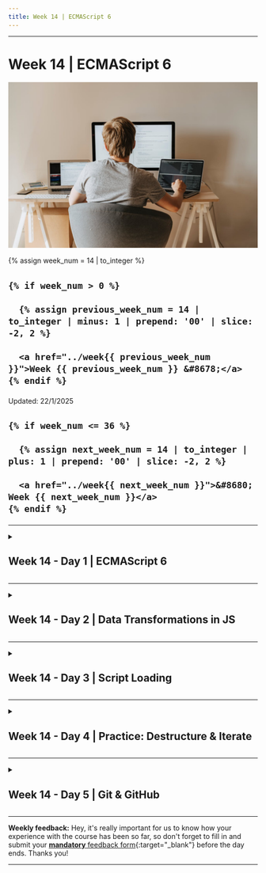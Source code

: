 ```yaml
---
title: Week 14 | ECMAScript 6
---
```


<hr class="mb-0">

<h1 id="{{ Week 14-ECMAScript 6 | slugify }}">
  <span class="week-prefix">Week 14 |</span> ECMAScript 6
</h1>

<img src="assets/pexels-olia-danilevich-4974916.jpg" />

<div class="week-controls">

  {% assign week_num = 14 | to_integer %}

  <h2 class="week-controls__previous_week">

    {% if week_num > 0 %}

      {% assign previous_week_num = 14 | to_integer | minus: 1 | prepend: '00' | slice: -2, 2 %}

      <a href="../week{{ previous_week_num }}">Week {{ previous_week_num }} &#8678;</a>
    {% endif %}

  </h2>

  <span>Updated: 22/1/2025</span>

  <h2 class="week-controls__next_week">

    {% if week_num <= 36 %}

      {% assign next_week_num = 14 | to_integer | plus: 1 | prepend: '00' | slice: -2, 2 %}

      <a href="../week{{ next_week_num }}">&#8680; Week {{ next_week_num }}</a>
    {% endif %}

  </h2>

</div>

---

<!-- Week 14 - Day 1 | ECMAScript 6 -->
<details markdown="1">
  <summary>
    <h2>
      <span class="summary-day">Week 14 - Day 1</span> | ECMAScript 6</h2>
  </summary>

### Schedule

  - **Lecture: Features of (ECMAScript) ES6**
  - **Practice**
  - **Work on Project (Group/Personal)**

### Study Plan

  Your instructor will share the video lectures with you. Here are the topics covered:

  - **Part 1**:
    - ES6: Function Hoisting & Destructuring Assignment
  - **Part 2**:
    - ES6: Spread Operator

  The code from the lectures can be found [here](https://github.com/in-tech-gration/WDX-180/tree/main/curriculum/week14/assets/code){:target="_blank"}.

  Practice on the topics covered and explore the concepts by trying things out in your own code and further improve your understanding of the concepts by studying the following resources:

  - **(Object & Array) Destructuring Assignment**  

    - [Destructuring assignment](https://developer.mozilla.org/en-US/docs/Web/JavaScript/Reference/Operators/Destructuring_assignment){:target="_blank"}  
    - [ES6 In-Depth Destructuring](https://hacks.mozilla.org/2015/05/es6-in-depth-destructuring/){:target="_blank"}  
    - [Destructuring Assignment @JavaScript.info](https://javascript.info/destructuring-assignment)  
    - [Assigning to new variable names](https://developer.mozilla.org/en-US/docs/Web/JavaScript/Reference/Operators/Destructuring_assignment#assigning_to_new_variable_names){:target="_blank"}

  **Destructuring nested objects:**

  ```js
  const o = { a: { a1: 1, a2: 2 } }
  const { a } = o;
  console.log( a ); // => {a1: 1, a2: 2}
  const { a1 } = a;
  console.log( a1 ); // => 1
  const { a: { a2 } } = o;
  console.log( a2 ); // => 2
  ```

  - **Spread/Rest Operator**  

    - Spread Operator: [MDN](https://developer.mozilla.org/en-US/docs/Web/JavaScript/Reference/Operators/Spread_syntax){:target="_blank"}  
    - Rest Parameters: [MDN](https://developer.mozilla.org/en-US/docs/Web/JavaScript/Reference/Functions/rest_parameters){:target="_blank"}   

  - [Number.isInteger()](https://developer.mozilla.org/en-US/docs/Web/JavaScript/Reference/Global_Objects/Number/isInteger){:target="_blank"}  

  - **Safer Array Methods:**
    - `Array.sort()` (❌ AVOID), Prefer: [Array.toSorted()](https://developer.mozilla.org/en-US/docs/Web/JavaScript/Reference/Global_Objects/Array/toSorted){:target="_blank"}  
    - `Array.reverse()` (❌ AVOID), Prefer: [Array.toReversed()](https://developer.mozilla.org/en-US/docs/Web/JavaScript/Reference/Global_Objects/Array/toReversed){:target="_blank"}

  ---



  _Photo by [olia danilevich](https://www.pexels.com/photo/back-view-of-a-boy-sitting-on-grey-chair-while-using-his-laptop-computers-4974916/)_

<!-- Summary -->

<!-- Exercises -->

<!-- Extra Resources -->

<!-- Sources and Attributions -->
  
</details>

<hr class="mt-1">

<!-- Week 14 - Day 2 | Data Transformations in JS -->
<details markdown="1">
  <summary>
    <h2>
      <span class="summary-day">Week 14 - Day 2</span> | Data Transformations in JS</h2>
  </summary>

### Schedule

  - **Practice on yesterday's topics and share your questions**
  - **Watch lecture on data transformations**

### Study Plan

  - Watch our recorded live session on [Handling Data Transformations in JavaScript apps (using Quokka)](https://www.youtube.com/watch?v=CAp3avcHYCM){:target="_blank"}

  [![](./assets/Data.Transformations.jpg)](https://www.youtube.com/watch?v=CAp3avcHYCM){:target="_blank"}

<!-- Summary -->

<!-- Exercises -->

<!-- Extra Resources -->

<!-- Sources and Attributions -->
  
</details>

<hr class="mt-1">

<!-- Week 14 - Day 3 | Script Loading -->
<details markdown="1">
  <summary>
    <h2>
      <span class="summary-day">Week 14 - Day 3</span> | Script Loading</h2>
  </summary>

### Schedule

  - **Watch lectures on script loading strategies**
  - **Study the suggested material**
  - **Practice on the topics and share your questions**

### Study Plan

  Two more lectures coming your way. Today's recorded lectures are all about `<script>` types and loading strategies and several other things you need to know when loading JavaScript files with your HTML code (e.g. `Cache busting` and more).

  - Watch our recorded live sessions:
    - [Part 1](https://youtu.be/-8-0kUHpo34){:target="_blank"} 
    - Part 2: _(Your lecturer will share the link with you)_

  **Lecture Notes:**

  - If the type of a `<script>` is something other than `"text/javascript"` the code will not execute: `<script type="text/ops">`
  - `Cache Busting`: just add `?something=here` after the filepath, eg. `<script src="app.js?version=2.3">`

  > **Cache:** Oxford Languages and Google defines it as follows:
  >
  > (noun) "A collection of items of the same type stored in a hidden or inaccessible place."
  >
  > (noun: computing) "An auxiliary memory from which high-speed retrieval is possible."
  >
  > (verb) "Store away in hiding or for future use."
  >
  > (verb: computing) "Store (data) in a cache memory."



  - Ways to clean the cache manually:
    - (A) Through the Browser settings
    - (B) Through the `DevTools: Command Palette > Clear Site Data`
    - (C) Browser Feature: Hard Reload/Refresh, Right click on Reload > Empty Cache and Reload

  - Visited links can be styled with CSS [`:visited`](https://developer.mozilla.org/en-US/docs/Web/CSS/:visited){:target="_blank"}

  - How to disable JavaScript in the Browser:
    - Open up [Command Palette](https://developer.chrome.com/docs/devtools/command-menu){:target="_blank"} => Disable JavaScript

  - Caution: The `<noscript>` tag can be abused by ad/tracking services!

  - [Browser Caching using Meta Tags](https://cristian.sulea.net/blog/disable-browser-caching-with-meta-html-tags/){:target="_blank"}

  **Study Material:**

  - [The `<script>` at MDN](https://developer.mozilla.org/en-US/docs/Web/HTML/Element/script){:target="_blank"}

  - [What is the difference between async and defer in script loading?](https://www.30secondsofcode.org/html/s/async-defer/){:target="_blank"}

  - [What's The Difference Between Async & Defer?](https://pagespeedchecklist.com/async-and-defer){:target="_blank"}

  - [JavaScript Loading Priorities in Chrome](https://addyosmani.com/blog/script-priorities/){:target="_blank"}

  **Resources & further reading:**

  - [MIME Types](https://developer.mozilla.org/en-US/docs/Web/HTTP/Basics_of_HTTP/MIME_types){:target="_blank"}

  - [Async vs Defer attributes in JavaScript](https://www.linkedin.com/pulse/async-vs-defer-attributes-javascript-diwaker-mishra/)  
  
  - [\<script\> async, defer, async defer, module, nomodule, src, inline \- the cheat sheet](https://gist.github.com/jakub-g/385ee6b41085303a53ad92c7c8afd7a6)

<!-- Summary -->

<!-- Exercises -->

<!-- Extra Resources -->

<!-- Sources and Attributions -->
  
</details>

<hr class="mt-1">

<!-- Week 14 - Day 4 | Practice: Destructure & Iterate -->
<details markdown="1">
  <summary>
    <h2>
      <span class="summary-day">Week 14 - Day 4</span> | Practice: Destructure & Iterate</h2>
  </summary>

### Schedule

  - **Solve the coding challenges and share your questions**

<!-- ### Study Plan -->



<!-- ### Summary -->



<!-- Study Plan -->

<!-- Summary -->

### Exercises

**Here are today's activities from the `Turing School of Software Engineering`:**

## ES6 Destructuring



[“Destructuring”](https://developer.mozilla.org/en-US/docs/Web/JavaScript/Reference/Operators/Destructuring_assignment) allows you to pull out data from arrays and objects into distinct variables with concise syntax.

**Round 1:** Given an object, in one line, assign variables to the values of the object using different names than the keys already in the object.

```js
var object = {name: 'elvis', title: 'hip swinger'}

// YOUR CODE HERE...

// console.log(person) => 'elvis'
// console.log(job) => 'hip swinger'
```

**Round 2:** What if I want to grab the values of the first and second elements of a given array using variables, and then swap the values of those variables?

```js
var items = ['apple', 'banana', 'pear']

// Currently, I would get the following returns:
console.log(a) => 'apple'
console.log(b) => 'banana'

// Assign variables using ES6 so that we get (note, you cannot just make a completely new array):
console.log(a) => 'banana';
console.log(b) => 'apple';
```

**Round 3:** Given an object, write one line of code that assigns variables to the keys.

```js
var object = {
  user: 'brenna',
  id: 1,
  date: 'monday',
  module: 3
}

// console.log(user) => ‘brenna’
```

**Round 4:** Given an object with nested objects, write one line of code that assigns variables to the keys.

```js
var object1 = {
  user: 'elvis',
  address: {
    city: 'denver',
    state: 'colorado'
  },
  id: 1
}
```

**Round 5:** Given an object, in one line of code pull out the individual keys to be accessible directly.

```js
var object = {name: 'elvis', title: 'hip swinger'}

// console.log(name) => 'elvis'
// console.log(title) => 'hip swinger'
```

**Round 6:** Given a crazy array of objects with nested objects, iterate over it and grab just the artist and the third album title.

```js
var singers = [
  {
    artist: 'Elvis',
    albums: {
      album1: 'this first title for Elvis',
      album2: 'another second title for Elvis',
      album3: 'third title for Elvis'
    }
  },
  {
    artist: 'Cher',
    albums: {
      album1: 'this first title for Cher',
      album2: 'another second title for Cher',
      album3: 'third title for Cher'
    }
  }
]

// 'Artist: Elvis, Third Album: third title for Elvis'
// 'Artist: Cher, Third Album: third title for Cher'
```

## Approaching Problems Many Ways



**Learning Goals**

- Develop a deeper understanding of iterator methods
- Reduce the risk of being too attached to one iterator method OR avoiding an iterator method
- Compare and contrast iterator methods by using different iterators to achieve the same output
- Practice using console logs effectively as part of your workflow
- Take note as scope issues arise

Given the following array, you will be solving the same challenge three times today. Each time, you will be told which iterator method(s) you’re allowed to use.

```js
const ninetiesToys = [
  {
      name: "Tamagotchi",
      releaseYear: 1996,
      price: 15.99
  },
  {
      name: "Furby",
      releaseYear: 1998,
      price: 29.99
  },
  {
      name: "Super Soaker",
      releaseYear: 1989,
      price: 19.99
  },
  {
      name: "Pogs",
      releaseYear: 1991,
      price: 5.99
  },
  {
      name: "Game Boy",
      releaseYear: 1989,
      price: 89.99
  }
];
```

**Round 1:** Write a function `findCheapToys` that uses `forEach` and returns an array of toy names that cost less than $20. You may not use any other iterator methods.

**Round 2:** Solve the prompt using a `filter` and `map`. You may not use any other iterator methods.

**Round 3:** Solve the prompt using a `reduce`. You may not use any other iterator methods.

**Plot Twist**

One by one, go back to each round’s solution and refactor it so that the `ninetiesToys` data set is passed as an argument when you invoke the function. This allows the same function to be used with multiple data sets.

Ensure it still works for your `ninetiesToys` data. Then, copy/paste the `eightiesToys` dataset below at the top of your file and invoke the refactored solution with the `eightiesToys` data passed as the argument. Ensure the function gives the correct result. Consider how this changed the steps of that solution.

```js
const eightiesToys = [
  {
    name: "Rubik's Cube",
    releaseYear: 1980,
    price: 9.99
  },
  {
    name: "Transformers",
    releaseYear: 1984,
    price: 19.99
  },
  {
    name: "My Little Pony",
    releaseYear: 1983,
    price: 12.99
  },
  {
    name: "Cabbage Patch Kids",
    releaseYear: 1982,
    price: 24.99
  },
  {
    name: "Nintendo Entertainment System",
    releaseYear: 1985,
    price: 89.99
  },
  {
    name: "He-Man and the Masters of the Universe",
    releaseYear: 1982,
    price: 14.99
  }
];
```


  **IMPORTANT:** Make sure to complete all the tasks found in the **daily Progress Sheet** and update the sheet accordingly. Once you've updated the sheet, don't forget to `commit` and `push`. The progress draft sheet for this day is: **/user/week14/progress/progress.draft.w14.d04.csv**

  You should **NEVER** update the `draft` sheets directly, but rather work on a copy of them according to the instructions [found here](../week01/resources/PROGRESS-WORKFLOW.md).


<!-- Extra Resources -->

<!-- Sources and Attributions -->
  
</details>

<hr class="mt-1">

<!-- Week 14 - Day 5 | Git & GitHub -->
<details markdown="1">
  <summary>
    <h2>
      <span class="summary-day">Week 14 - Day 5</span> | Git & GitHub</h2>
  </summary>

### Schedule

  - **Watch the lectures**
  - **Practice on the topics and share your questions**

### Study Plan

  Your instructor will share the video lectures with you. Here are the topics covered:

  - Part 1: Git, GitHub, Branches and Git Workflow.
  - Part 2: Resolving merge conflicts and Debugging CSS

  **Lecture Notes:**

  - Git & GitHub Best Practices & Tips  

    - Create a real copy of the project folder from time to time, to ensure that you have a working backup in case s**t happens

    - Run `git status` to check the current branch and the status of the branch

    - Run `git pull` to download changes from the remote repo

<!-- Summary -->

<!-- Exercises -->

<!-- Extra Resources -->

<!-- Sources and Attributions -->
  
</details>


<hr class="mt-1">

**Weekly feedback:** Hey, it's really important for us to know how your experience with the course has been so far, so don't forget to fill in and submit your [**mandatory** feedback form](https://forms.gle/S6Zg3bbS2uuwsSZF9){:target="_blank"} before the day ends. Thanks you!



---

<!-- COMMENTS: -->
<script src="https://utteranc.es/client.js"
  repo="in-tech-gration/WDX-180"
  issue-term="pathname"
  theme="github-dark"
  crossorigin="anonymous"
  async>
</script>
